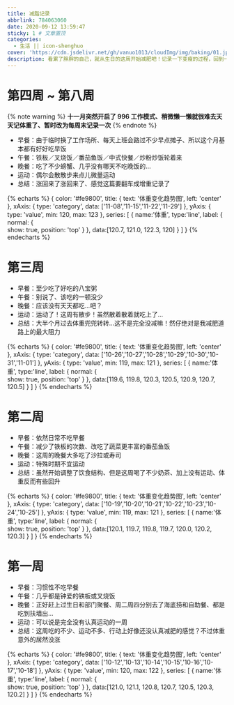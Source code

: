 ```yaml
---
title: 减脂记录
abbrlink: 784063060
date: 2020-09-12 13:59:47
sticky: 1 # 文章置顶
categories:
  - 生活 || icon-shenghuo
cover: 'https://cdn.jsdelivr.net/gh/vanuo1013/cloudImg/img/baking/01.jpg'
description: 看累了胖胖的自己，就从生日的这周开始减肥吧！记录一下变瘦的过程，回到一百斤就删除此帖（标准的FLAG?）
---
```


# 第四周 ~ 第八周

{% note warning %}
**十一月突然开启了 996 工作模式、稍微懒一懒就很难去天天记体重了、暂时改为每周末记录一次**
{% endnote %}
+ 早餐：由于临时换了工作场所、每天上班会路过不少早点摊子、所以这个月基本都有好好吃早饭
+ 午餐：铁板／叉烧饭／番茄鱼饭／中式快餐／炒粉炒饭轮着来
+ 晚餐：吃了不少螃蟹、几乎没有哪天不吃晚饭的...
+ 运动：偶尔会散散步来点儿微量运动
+ 总结：涨回来了涨回来了、感觉这篇要翻车成增重记录了

{% echarts %}
{
    color: '#fe9800',
    title: {
        text: '体重变化趋势图',
        left: 'center'
    },
    xAxis: {
        type: 'category',
        data: ['11-08','11-15','11-22','11-29']
    },
    yAxis: {
        type: 'value',
        min: 120,
        max: 123
    },
    series: [
        {
            name:'体重',
            type:'line',
            label: {
                normal: {       
                    show: true,
                    position: 'top'
                }
            },
            data:[120.7, 121.0, 122.3, 120]
        }
    ]
}
{% endecharts %}

# 第三周

+ 早餐：至少吃了好吃的八宝粥
+ 午餐：别说了、该吃的一顿没少
+ 晚餐：应该没有天天都吃...吧？
+ 运动：运动了！这周有散步！虽然散着散着就吃上了...
+ 总结：大半个月过去体重兜兜转转...这不是完全没减嘛！然仔绝对是我减肥道路上的最大阻力

{% echarts %}
{
    color: '#fe9800',
    title: {
        text: '体重变化趋势图',
        left: 'center'
    },
    xAxis: {
        type: 'category',
        data: ['10-26','10-27','10-28','10-29','10-30','10-31','11-01']
    },
    yAxis: {
        type: 'value',
        min: 119,
        max: 121
    },
    series: [
        {
            name:'体重',
            type:'line',
            label: {
                normal: {       
                    show: true,
                    position: 'top'
                }
            },
            data:[119.6, 119.8, 120.3, 120.5, 120.9, 120.7, 120.5]
        }
    ]
}
{% endecharts %}

# 第二周

+ 早餐：依然日常不吃早餐
+ 午餐：减少了铁板的次数、改吃了蔬菜更丰富的番茄鱼饭
+ 晚餐：这周的晚餐大多吃了沙拉或寿司
+ 运动：特殊时期不宜运动
+ 总结：虽然开始调整了饮食结构、但是这周喝了不少奶茶、加上没有运动、体重反而有些回升

{% echarts %}
{
    color: '#fe9800',
    title: {
        text: '体重变化趋势图',
        left: 'center'
    },
    xAxis: {
        type: 'category',
        data: ['10-19','10-20','10-21','10-22','10-23','10-24','10-25']
    },
    yAxis: {
        type: 'value',
        min: 119,
        max: 121
    },
    series: [
        {
            name:'体重',
            type:'line',
            label: {
                normal: {       
                    show: true,
                    position: 'top'
                }
            },
            data:[120.1, 119.7, 119.8, 119.7, 120.0, 120.2, 120.3]
        }
    ]
}
{% endecharts %}

# 第一周

+ 早餐：习惯性不吃早餐
+ 午餐：几乎都是钟爱的铁板或叉烧饭
+ 晚餐：正好赶上过生日和部门聚餐、周二周四分别去了海底捞和自助餐、都是吃到扶墙出...
+ 运动：可以说是完全没有认真运动的一周
+ 总结：这周吃的不少、运动不多、行动上好像还没认真减肥的感觉？不过体重意外的居然没涨

{% echarts %}
{
    color: '#fe9800',
    title: {
        text: '体重变化趋势图',
        left: 'center'
    },
    xAxis: {
        type: 'category',
        data: ['10-12','10-13','10-14','10-15','10-16','10-17','10-18']
    },
    yAxis: {
        type: 'value',
        min: 120,
        max: 122
    },
    series: [
        {
            name:'体重',
            type:'line',
            label: {
                normal: {       
                    show: true,
                    position: 'top'
                }
            },
            data:[121.0, 121.1, 120.8, 120.7, 120.5, 120.3, 120.2]
        }
    ]
}
{% endecharts %}